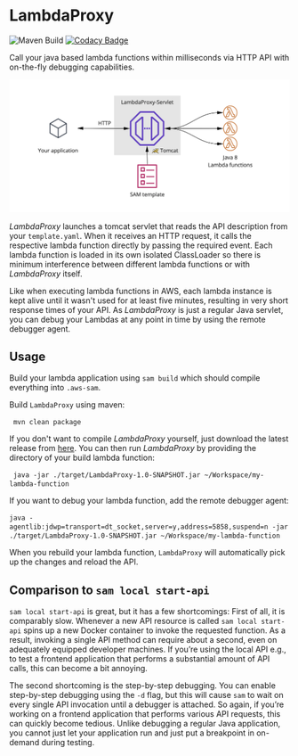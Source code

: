# LambdaProxy

![Maven Build](https://github.com/0x4a616e/LambdaProxy/workflows/Maven%20Build/badge.svg?branch=master)
[![Codacy Badge](https://app.codacy.com/project/badge/Grade/d1f460ec6cc24210b281d0c3da8ef385)](https://www.codacy.com/manual/0x4a616e/LambdaProxy?utm_source=github.com&amp;utm_medium=referral&amp;utm_content=0x4a616e/LambdaProxy&amp;utm_campaign=Badge_Grade)

Call your java based lambda functions within milliseconds via HTTP API with on-the-fly debugging capabilities.

![LambdaProxy overview](./assets/overview.png)

_LambdaProxy_ launches a tomcat servlet that reads the API description from your `template.yaml`. When it receives
an HTTP request, it calls the respective lambda function directly by passing the required event. Each lambda function is loaded in its
own isolated ClassLoader so there is minimum interference between different lambda functions or with _LambdaProxy_ itself.

Like when executing lambda functions in AWS, each lambda instance is kept alive until it wasn't used for at least five minutes,
resulting in very short response times of your API. As _LambdaProxy_ is just a regular Java servlet, you can debug your Lambdas at any point
in time by using the remote debugger agent.

## Usage

Build your lambda application using `sam build` which should compile everything into `.aws-sam`.
 
Build `LambdaProxy` using maven:
 
     mvn clean package
     
If you don't want to compile _LambdaProxy_ yourself, just download the latest release from [here](https://github.com/0x4a616e/LambdaProxy/releases).
You can then run _LambdaProxy_ by providing the directory of your build lambda function:
 
     java -jar ./target/LambdaProxy-1.0-SNAPSHOT.jar ~/Workspace/my-lambda-function
     
 If you want to debug your lambda function, add the remote debugger agent:
  
    java -agentlib:jdwp=transport=dt_socket,server=y,address=5858,suspend=n -jar ./target/LambdaProxy-1.0-SNAPSHOT.jar ~/Workspace/my-lambda-function

When you rebuild your lambda function, `LambdaProxy` will automatically pick up the changes and reload the API.

## Comparison to `sam local start-api`

`sam local start-api` is great, but it has a few shortcomings: First of all, it is comparably slow. Whenever a new API resource
is called `sam local start-api` spins up a new Docker container to invoke the requested function. As a result, invoking
a single API method can require about a second, even on adequately equipped developer machines. If you’re using the
local API e.g., to test a frontend application that performs a substantial amount of API calls, this can become a bit annoying.

The second shortcoming is the step-by-step debugging. You can enable step-by-step debugging using the `-d` flag, but this will
cause `sam` to wait on every single API invocation until a debugger is attached. So again, if you’re working on a frontend
application that performs various API requests, this can quickly become tedious. Unlike debugging a regular Java
application, you cannot just let your application run and just put a breakpoint in on-demand during testing.
